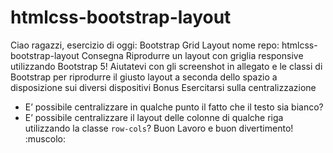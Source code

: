 # htmlcss-bootstrap-layout
Ciao ragazzi,
esercizio di oggi: Bootstrap Grid Layout
nome repo: htmlcss-bootstrap-layout
Consegna
Riprodurre un layout con griglia responsive utilizzando Bootstrap 5! Aiutatevi con gli screenshot in allegato e le classi di Bootstrap per riprodurre il giusto layout a seconda dello spazio a disposizione sui diversi dispositivi
Bonus
Esercitarsi sulla centralizzazione
- E’ possibile centralizzare in qualche punto il fatto che il testo sia bianco?
- E’ possibile centralizzare il layout delle colonne di qualche riga utilizzando la classe `row-cols`?
Buon Lavoro e buon divertimento! :muscolo:
